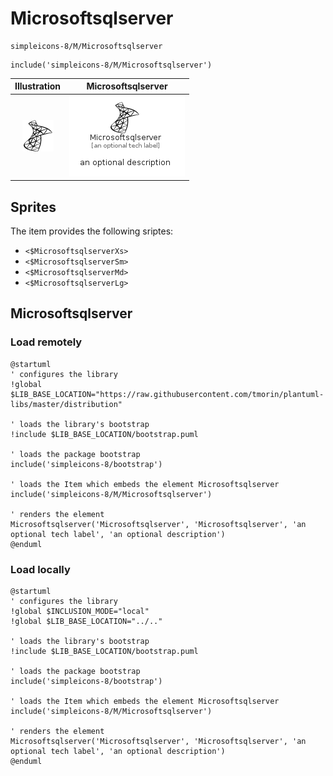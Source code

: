 # Microsoftsqlserver


```text
simpleicons-8/M/Microsoftsqlserver
```

```text
include('simpleicons-8/M/Microsoftsqlserver')
```



| Illustration | Microsoftsqlserver |
| :---: | :---: |
| ![illustration for Illustration](../../simpleicons-8/M/Microsoftsqlserver.png) | ![illustration for Microsoftsqlserver](../../simpleicons-8/M/Microsoftsqlserver.Local.png) |



## Sprites
The item provides the following sriptes:

- `<$MicrosoftsqlserverXs>`
- `<$MicrosoftsqlserverSm>`
- `<$MicrosoftsqlserverMd>`
- `<$MicrosoftsqlserverLg>`





## Microsoftsqlserver

### Load remotely
```plantuml
@startuml
' configures the library
!global $LIB_BASE_LOCATION="https://raw.githubusercontent.com/tmorin/plantuml-libs/master/distribution"

' loads the library's bootstrap
!include $LIB_BASE_LOCATION/bootstrap.puml

' loads the package bootstrap
include('simpleicons-8/bootstrap')

' loads the Item which embeds the element Microsoftsqlserver
include('simpleicons-8/M/Microsoftsqlserver')

' renders the element
Microsoftsqlserver('Microsoftsqlserver', 'Microsoftsqlserver', 'an optional tech label', 'an optional description')
@enduml
```

### Load locally
```plantuml
@startuml
' configures the library
!global $INCLUSION_MODE="local"
!global $LIB_BASE_LOCATION="../.."

' loads the library's bootstrap
!include $LIB_BASE_LOCATION/bootstrap.puml

' loads the package bootstrap
include('simpleicons-8/bootstrap')

' loads the Item which embeds the element Microsoftsqlserver
include('simpleicons-8/M/Microsoftsqlserver')

' renders the element
Microsoftsqlserver('Microsoftsqlserver', 'Microsoftsqlserver', 'an optional tech label', 'an optional description')
@enduml
```

